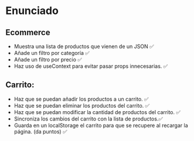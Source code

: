 # Enunciado

## Ecommerce

* Muestra una lista de productos que vienen de un JSON ✅
* Añade un filtro por categoría ✅
* Añade un filtro por precio ✅
* Haz uso de useContext para evitar pasar props innecesarias. ✅

## Carrito:

* Haz que se puedan añadir los productos a un carrito. ✅
* Haz que se puedan eliminar los productos del carrito. ✅
* Haz que se puedan modificar la cantidad de productos del carrito. ✅
* Sincroniza los cambios del carrito con la lista de productos.✅
* Guarda en un localStorage el carrito para que se recupere al recargar la página. (da puntos) ✅